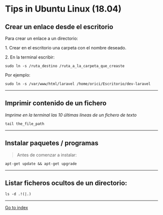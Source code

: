 # Tips in Ubuntu Linux (18.04)

## Crear un enlace desde el escritorio

Para crear un enlace a un directorio:

1.&nbsp;Crear en el escritorio una carpeta con el nombre deseado.

2.&nbsp;En la terminal escribir:

	sudo ln -s /ruta_destino /ruta_a_la_carpeta_que_creaste

Por ejemplo:

	sudo ln -s /var/www/html/laravel /home/orici/Escritorio/dev-laravel


***

## Imprimir contenido de un fichero

*Imprime en la terminal las 10 últimas líneas de un fichero de texto*

    tail the_file_path


***

## Instalar paquetes / programas

>Antes de comenzar a instalar:

	apt-get update && apt-get upgrade


***

## Listar ficheros ocultos de un directorio:

	ls -d .!(|.)


***

[Go to index](../../README.md)

